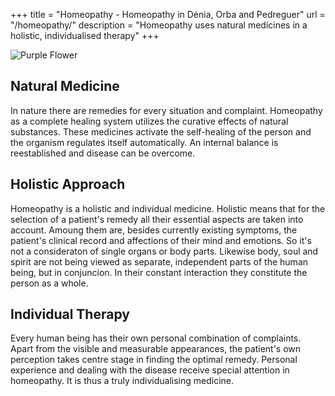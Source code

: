 +++
title = "Homeopathy - Homeopathy in Dénia, Orba and Pedreguer"
url = "/homeopathy/"
description = "Homeopathy uses natural medicines in a holistic, individualised therapy"
+++

![Purple Flower](/images/purple_flower.jpg)

## Natural Medicine

In nature there are remedies for every situation and complaint. Homeopathy as a complete healing system utilizes the curative effects of natural substances. These medicines activate the self-healing of the person and the organism regulates itself automatically. An internal balance is reestablished and disease can be overcome.

## Holistic Approach

Homeopathy is a holistic and individual medicine. Holistic means that for the selection of a patient's remedy all their essential aspects are taken into account. Amoung them are, besides currently existing symptoms, the patient's clinical record and affections of their mind and emotions. So it's not a consideraton of single organs or body parts. Likewise body, soul and spirit are not being viewed as separate, independent parts of the human being, but in conjuncion. In their constant interaction they constitute the person as a whole.

## Individual Therapy

Every human being has their own personal combination of complaints. Apart from the visible and measurable appearances, the patient's own perception takes centre stage in finding the optimal remedy. Personal experience and dealing with the disease receive special attention in homeopathy. It is thus a truly individualising medicine.
